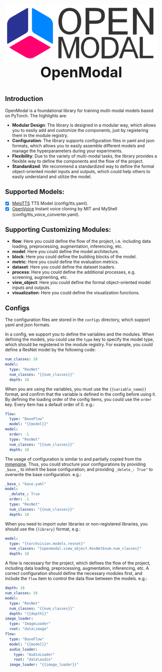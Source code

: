<div align="center">
  <img src="res/logo.png" width="600"/>
 <div align="center">
    <b><font size="15">OpenModal</font></b>
</div>
  <div>&nbsp;</div>
</div>

## Introduction

OpenModal is a foundational library for training multi-modal models based on PyTorch. The highlights are:
- **Modular Design**: The library is designed in a modular way, which allows you to easily add and customize the components, just by registering them in the module registry.
- **Configuration**: The library supports configuration files in yaml and json formats, which allows you to easily assemble different models and manage the hyperparameters during your experiments.
- **Flexibility**: Due to the variety of multi-modal tasks, the library provides a flexible way to define the components and the flow of the project.
- **Standardized**: We recommend a standardized way to define the formal object-oriented model inputs and outputs, which could help others to easily understand and utilize the model.

## Supported Models:
- [x] [MeloTTS](https://github.com/myshell-ai/MeloTTS) TTS Model (config/tts.yaml).
- [x] [OpenVoice](https://github.com/myshell-ai/OpenVoice) Instant voice cloning by MIT and MyShell (config/tts_voice_converter.yaml).

## Supporting Customizing Modules:
- **flow**: Here you could define the flow of the project, i.e. including data loading, preprocessing, augmentation, inferencing, etc.
- **model**: Here you could define the model architecture.
- **block**: Here you could define the building blocks of the model.
- **metric**: Here you could define the evaluation metrics.
- **dataset**: Here you could define the dataset loaders.
- **process**: Here you could define the additional processes, e.g. screening, augmenting, etc.
- **view_object**: Here you could define the formal object-oriented model inputs and outputs.
- **visualization**: Here you could define the visualization functions.

## Configs
The configuration files are stored in the `configs` directory, which support yaml and json formats.

In a config, we support you to define the variables and the modules. 
When defining the models, you could use the `type` key to specify the model type, which should be registered in the module registry.
For example, you could define a ResNet model by the following code:
```yaml
num_classes: 10
model:
  type: "ResNet"
  num_classes: "{{num_classes}}"
  depth: 18
```

When you are using the variables, you must use the `{{variable_name}}` format, 
and confirm that the variable is defined in the config before using it.
By defining the loading order of the config items, you could use the `order` key.
Every item has a default order of 0. 
e.g.:
```yaml
flow:
  type: "BaseFlow"
  model: "{{model}}"
model:
  order: -1
  type: "ResNet"
  num_classes: "{{num_classes}}"
  depth: 18
```
The usage of configuration is similar to and partially copied from the [mmengine](https://github.com/open-mmlab/mmengine/tree/main).
Thus, you could structure your configurations by providing `_base_`, to inherit the base configuration; and providing `_delete_: True"` to overwrite the base configuration.
e.g.:
```yaml
_base_: "base.yaml"
model:
  _delete_: True
  order: -1
  type: "ResNet"
  num_classes: "{{num_classes}}"
  depth: 18
```
When you need to import outer libraries or non-registered libraries, you should use the `{library}` format, e.g.:
```yaml
model:
  type: "{torchvision.models.resnet}"
  num_classes: "{openmodal.view_object.ResNetEnum.num_classes}"
  depth: 18
```
A flow is necessary for the project, which defines the flow of the project, including data loading, preprocessing, augmentation, inferencing, etc.
A correct configuration should define the necessary modules first, and include the `flow` item to control the data flow between the models.
e.g.:
```yaml
depth: 18
num_classes: 10
model:
  type: "ResNet"
  num_classes: "{{num_classes}}"
  depth: "{{depth}}"
image_loader:
  type: "ImageLoader"
  root: "data\image"
flow:
  type: "BaseFlow"
  model: "{{model}}"
  audio_loader:
    type: "AudioLoader"
    root: "data\audio"
  image_loader: "{{image_loader}}"
```
